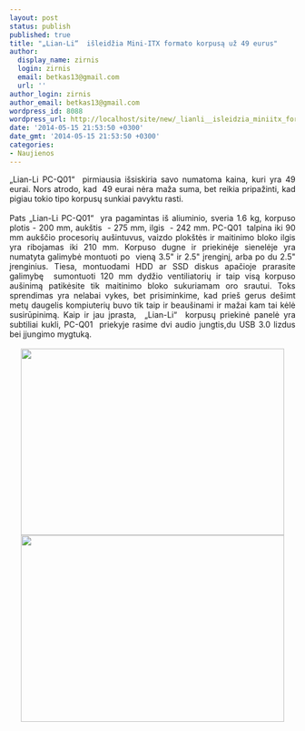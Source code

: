```yaml
---
layout: post
status: publish
published: true
title: "„Lian-Li“  išleidžia Mini-ITX formato korpusą už 49 eurus"
author:
  display_name: zirnis
  login: zirnis
  email: betkas13@gmail.com
  url: ''
author_login: zirnis
author_email: betkas13@gmail.com
wordpress_id: 8088
wordpress_url: http://localhost/site/new/_lianli__isleidzia_miniitx_formato_korpusa_uz_49_eurus/
date: '2014-05-15 21:53:50 +0300'
date_gmt: '2014-05-15 21:53:50 +0300'
categories:
- Naujienos
---
```

<div id="cke_pastebin" style="text-align: justify;">
	&bdquo;Lian-Li PC-Q01&ldquo; &nbsp;pirmiausia i&scaron;siskiria savo numatoma kaina, kuri yra 49 eurai. Nors atrodo, kad &nbsp;49 eurai nėra maža suma, bet reikia pripažinti, kad pigiau tokio tipo korpusų sunkiai pavyktu rasti.&nbsp;</div>
<div style="text-align: justify;">
	&nbsp;</div>
<div id="cke_pastebin" style="text-align: justify;">
	Pats &bdquo;Lian-Li PC-Q01&ldquo; &nbsp;yra pagamintas i&scaron; aliuminio, sveria 1.6 kg, korpuso plotis - 200 mm, auk&scaron;tis &nbsp;- 275 mm, ilgis &nbsp;- 242 mm. PC-Q01 &nbsp;talpina iki 90 mm auk&scaron;čio procesorių au&scaron;intuvus, vaizdo plok&scaron;tės ir maitinimo bloko ilgis yra ribojamas iki 210 mm. Korpuso dugne ir priekinėje sienelėje yra numatyta galimybė montuoti po &nbsp;vieną 3.5&quot; ir 2.5&quot; įrenginį, arba po du 2.5&quot; įrenginius. Tiesa, montuodami HDD ar SSD diskus apačioje prarasite galimybę &nbsp;sumontuoti 120 mm dydžio ventiliatorių ir taip visą korpuso au&scaron;inimą patikėsite tik maitinimo bloko sukuriamam oro srautui. Toks sprendimas yra nelabai vykes, bet prisiminkime, kad prie&scaron; gerus de&scaron;imt metų daugelis kompiuterių buvo tik taip ir beau&scaron;inami ir mažai kam tai kėlė susirūpinimą. Kaip ir jau įprasta, &nbsp;&bdquo;Lian-Li&ldquo; &nbsp;korpusų priekinė panelė yra subtiliai kukli, PC-Q01 &nbsp;priekyje rasime dvi audio jungtis,du USB 3.0 lizdus bei įjungimo mygtuką.</div>
<div style="text-align: justify;">
	&nbsp;</div>
<div style="text-align: center;">
	<img alt="" src="http://technews.lt/userfiles/lian-li-pc-q01,6-Q-435698-3.jpg" style="width: 464px; height: 328px;" /></div>
<div style="text-align: center;">
	<img alt="" src="http://technews.lt/userfiles/lian-li-pc-q01,6-R-435699-3.png" style="width: 464px; height: 328px;" /></div>
